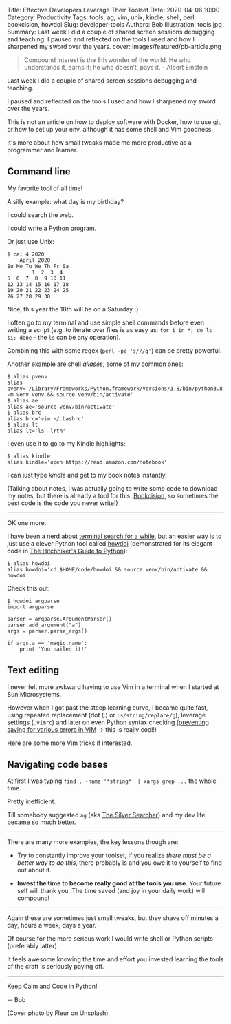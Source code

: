 Title: Effective Developers Leverage Their Toolset
Date: 2020-04-06 10:00
Category: Productivity
Tags: tools, ag, vim, unix, kindle, shell, perl, bookcision, howdoi
Slug: developer-tools
Authors: Bob
Illustration: tools.jpg
Summary: Last week I did a couple of shared screen sessions debugging and teaching. I paused and reflected on the tools I used and how I sharpened my sword over the years. 
cover: images/featured/pb-article.png

> Compound interest is the 8th wonder of the world. He who understands it, earns it; he who doesn’t, pays it. - Albert Einstein

Last week I did a couple of shared screen sessions debugging and teaching.

I paused and reflected on the tools I used and how I sharpened my sword over the years. 

This is not an article on how to deploy software with Docker, how to use git, or how to set up your env, although it has some shell and Vim goodness.

It's more about how small tweaks made me more productive as a programmer and learner.

## Command line

My favorite tool of all time!

A silly example: what day is my birthday?

I could search the web.

I could write a Python program.

Or just use Unix:

	$ cal 4 2020
		April 2020
	Su Mo Tu We Th Fr Sa
			1  2  3  4
	5  6  7  8  9 10 11
	12 13 14 15 16 17 18
	19 20 21 22 23 24 25
	26 27 28 29 30

Nice, this year the 18th will be on a Saturday :)

I often go to my terminal and use simple shell commands before even writing a script (e.g. to iterate over files is as easy as: `for i in *; do ls $i; done` - the `ls` can be any operation).

Combining this with some regex (`perl -pe 's///g'`) can be pretty powerful.

Another example are shell _aliases_, some of my common ones:

	$ alias pvenv
	alias pvenv='/Library/Frameworks/Python.framework/Versions/3.8/bin/python3.8 -m venv venv && source venv/bin/activate'
	$ alias ae
	alias ae='source venv/bin/activate'
	$ alias brc
	alias brc='vim ~/.bashrc'
	$ alias lt
	alias lt='ls -lrth'

I even use it to go to my Kindle highlights:

	$ alias kindle
	alias kindle='open https://read.amazon.com/notebook'

I can just type _kindle_ and get to my book notes instantly.

(Talking about notes, I was actually going to write some code to download my notes, but there is already a tool for this: [Bookcision](https://readwise.io/bookcision), so sometimes the best code is the code you never write!)

---
OK one more.

I have been a nerd about [terminal search for a while](https://bobbelderbos.com/2013/01/search-copy-stackoverflow-data-in-vim-with-conque/), but an easier way is to just use a clever Python tool called [howdoi](https://github.com/gleitz/howdoi) (demonstrated for its elegant code in [The Hitchhiker's Guide to Python](https://www.amazon.com/Hitchhikers-Guide-Python-Practices-Development/dp/1491933178)):

	$ alias howdoi
	alias howdoi='cd $HOME/code/howdoi && source venv/bin/activate && howdoi'

Check this out:

	$ howdoi argparse
	import argparse

	parser = argparse.ArgumentParser()
	parser.add_argument("a")
	args = parser.parse_args()

	if args.a == 'magic.name':
		print 'You nailed it!'

## Text editing

I never felt more awkward having to use Vim in a terminal when I started at Sun Microsystems.

However when I got past the steep learning curve, I became quite fast, using repeated replacement (dot (.) or `:s/string/replace/g`), leverage settings (`.vimrc`) and later on even Python syntax checking ([preventing saving for various errors in VIM](https://gist.github.com/kyokley/0d7bb03eede831bea3fa) -> this is really cool!)

[Here](https://pybit.es/vim-tricks.html) are some more Vim tricks if interested.

## Navigating code bases

At first I was typing `find . -name '*string*' | xargs grep ...` the whole time.

Pretty inefficient.

Till somebody suggested `ag` (aka [The Silver Searcher](https://github.com/ggreer/the_silver_searcher)) and my dev life became so much better.

---
There are many more examples, the key lessons though are:

- Try to constantly improve your toolset, if you realize _there must be a better way to do this_, there probably is and you owe it to yourself to find out about it.

- **Invest the time to become really good at the tools you use**. Your future self will thank you. The time saved (and joy in your daily work) will compound!

---

Again these are sometimes just small tweaks, but they shave off minutes a day, hours a week, days a year. 

Of course for the more serious work I would write shell or Python scripts (preferably latter).

It feels awesome knowing the time and effort you invested learning the tools of the craft is seriously paying off.

---

Keep Calm and Code in Python!

-- Bob

(Cover photo by Fleur on Unsplash)
